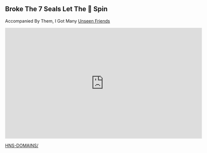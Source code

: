 ## Broke The 7 Seals Let The 🌈 Spin

Accompanied By Them, I Got Many [Unseen Friends](https://youtu.be/IVWcoXBHNFM/)

<iframe width="640" height="360" src="https://www.youtube.com/embed/IVWcoXBHNFM" frameborder="0" allow="accelerometer; autoplay; clipboard-write; encrypted-media; gyroscope; picture-in-picture" allowfullscreen></iframe>

[HNS-DOMAINS/](http://home.hns-domains/)
